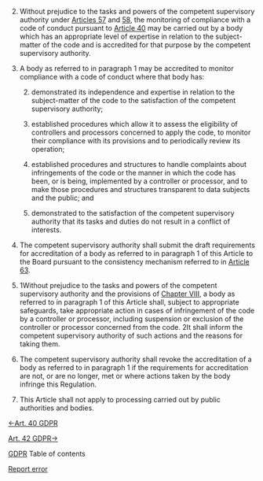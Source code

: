 


2. Without prejudice to the tasks and powers of the competent supervisory authority under [Articles 57](https://gdpr-info.eu/art-57-gdpr/) and [58](https://gdpr-info.eu/art-58-gdpr/), the monitoring of compliance with a code of conduct pursuant to [Article 40](https://gdpr-info.eu/art-40-gdpr/) may be carried out by a body which has an appropriate level of expertise in relation to the subject-matter of the code and is accredited for that purpose by the competent supervisory authority.

4. A body as referred to in paragraph 1 may be accredited to monitor compliance with a code of conduct where that body has:

	
	2. demonstrated its independence and expertise in relation to the subject-matter of the code to the satisfaction of the competent supervisory authority;
	
	4. established procedures which allow it to assess the eligibility of controllers and processors concerned to apply the code, to monitor their compliance with its provisions and to periodically review its operation;
	
	6. established procedures and structures to handle complaints about infringements of the code or the manner in which the code has been, or is being, implemented by a controller or processor, and to make those procedures and structures transparent to data subjects and the public; and
	
	8. demonstrated to the satisfaction of the competent supervisory authority that its tasks and duties do not result in a conflict of interests.


6. The competent supervisory authority shall submit the draft requirements for accreditation of a body as referred to in paragraph 1 of this Article to the Board pursuant to the consistency mechanism referred to in [Article 63](https://gdpr-info.eu/art-63-gdpr/).

8. 1Without prejudice to the tasks and powers of the competent supervisory authority and the provisions of [Chapter VIII](https://gdpr-info.eu/chapter-8/), a body as referred to in paragraph 1 of this Article shall, subject to appropriate safeguards, take appropriate action in cases of infringement of the code by a controller or processor, including suspension or exclusion of the controller or processor concerned from the code. 2It shall inform the competent supervisory authority of such actions and the reasons for taking them.

10. The competent supervisory authority shall revoke the accreditation of a body as referred to in paragraph 1 if the requirements for accreditation are not, or are no longer, met or where actions taken by the body infringe this Regulation.

12. This Article shall not apply to processing carried out by public authorities and bodies.





[←Art. 40 GDPR](https://gdpr-info.eu/art-40-gdpr/ "Art. 40 GDPR - Codes of conduct")


[Art. 42 GDPR→](https://gdpr-info.eu/art-42-gdpr/ "Art. 42 GDPR - Certification")



[GDPR](https://gdpr-info.eu)
Table of contents


[Report error](https://gdpr-info.eu/gf/?TB_iframe=true&height=306 "Your message")

